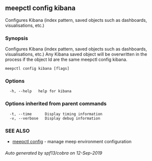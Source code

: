 ## meepctl config kibana

Configures Kibana (index pattern, saved objects such as dashboards, visualisations, etc.)

### Synopsis

Configures Kibana (index pattern, saved objects such as dashboards, visualisations, etc.)
Any Kibana saved object will be overwritten in the process if the object Id are the same 
meepctl config kibana.

```
meepctl config kibana [flags]
```

### Options

```
  -h, --help   help for kibana
```

### Options inherited from parent commands

```
  -t, --time      Display timing information
  -v, --verbose   Display debug information
```

### SEE ALSO

* [meepctl config](meepctl_config.md)	 - manage meep environment configuration

###### Auto generated by spf13/cobra on 12-Sep-2019
